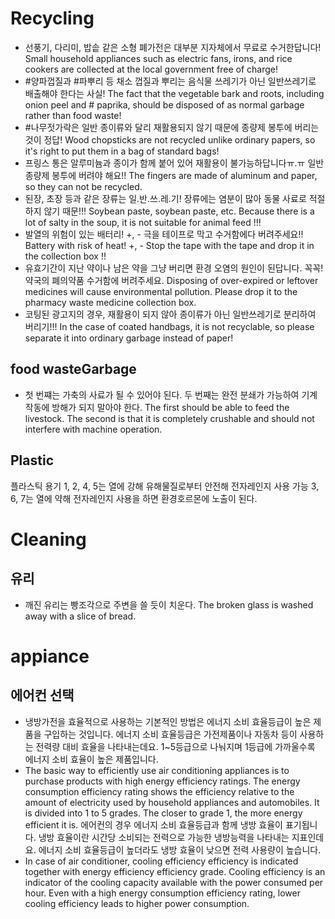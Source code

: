 # Recycling
* 선풍기, 다리미, 밥솥 같은 소형 폐가전은 대부분 지자체에서 무료로 수거한답니다!
  Small household appliances such as electric fans, irons, and rice cookers are collected at the local government free of charge!
* #양파껍질과 #파뿌리 등 채소 껍질과 뿌리는 음식물 쓰레기가 아닌 일반쓰레기로 배출해야 한다는 사실!
  The fact that the vegetable bark and roots, including onion peel and # paprika, should be disposed of as normal garbage rather than food waste!
* #나무젓가락은 일반 종이류와 달리 재활용되지 않기 때문에 종량제 봉투에 버리는 것이 정답!
  Wood chopsticks are not recycled unlike ordinary papers, so it's right to put them in a bag of standard bags!
* 프링스 통은 알루미늄과 종이가 함께 붙어 있어 재활용이 불가능하답니다ㅠ.ㅠ 일반 종량제 봉투에 버려야 해요!!
  The fingers are made of aluminum and paper, so they can not be recycled.
* 된장, 초장 등과 같은 장류는 일.반.쓰.레.기! 장류에는 염분이 많아 동물 사료로 적절하지 않기 때문!!!
  Soybean paste, soybean paste, etc. Because there is a lot of salty in the soup, it is not suitable for animal feed !!!
* 발열의 위험이 있는 배터리! +, - 극을 테이프로 막고 수거함에다 버려주세요!!
  Battery with risk of heat! +, - Stop the tape with the tape and drop it in the collection box !!
* 유효기간이 지난 약이나 남은 약을 그냥 버리면 환경 오염의 원인이 된답니다. 꼭꼭!약국의 폐의약품 수거함에 버려주세요.
  Disposing of over-expired or leftover medicines will cause environmental pollution. Please drop it to the pharmacy waste medicine collection box.
* 코팅된 광고지의 경우, 재활용이 되지 않아 종이류가 아닌 일반쓰레기로 분리하여 버리기!!!
  In the case of coated handbags, it is not recyclable, so please separate it into ordinary garbage instead of paper!

## food wasteGarbage
* 첫 번쨰는 가축의 사료가 될 수 있어야 된다. 두 번째는 완전 분쇄가 가능하여 기계 작동에 방해가 되지 말아야 한다.
  The first should be able to feed the livestock. The second is that it is completely crushable and should not interfere with machine operation.

## Plastic
플라스틱 용기  1, 2, 4, 5는 열에 강해 유해물질로부터 안전해 전자레인지 사용 가능
		3, 6, 7는 열에 약해 전자레인지 사용을 하면 환경호르몬에 노출이 된다.

# Cleaning
## 유리
* 깨진 유리는 빵조각으로 주변을 쓸 듯이 치운다. The broken glass is washed away with a slice of bread.

# appiance
## 에어컨 선택
*  냉방가전을 효율적으로 사용하는 기본적인 방법은 에너지 소비 효율등급이 높은 제품을 구입하는 것입니다. 에너지 소비 효율등급은 가전제품이나 자동차 등이 사용하는 전력량 대비 효율을 나타내는데요. 1~5등급으로 나눠지며 1등급에 가까울수록 에너지 소비 효율이 높은 제품입니다. 
* The basic way to efficiently use air conditioning appliances is to purchase products with high energy efficiency ratings. The energy consumption efficiency rating shows the efficiency relative to the amount of electricity used by household appliances and automobiles. It is divided into 1 to 5 grades. The closer to grade 1, the more energy efficient it is.
 에어컨의 경우 에너지 소비 효율등급과 함께 냉방 효율이 표기됩니다. 냉방 효율이란 시간당 소비되는 전력으로 가능한 냉방능력을 나타내는 지표인데요. 에너지 소비 효율등급이 높더라도 냉방 효율이 낮으면 전력 사용량이 높습니다.
* In case of air conditioner, cooling efficiency efficiency is indicated together with energy efficiency efficiency grade. Cooling efficiency is an indicator of the cooling capacity available with the power consumed per hour. Even with a high energy consumption efficiency rating, lower cooling efficiency leads to higher power consumption.

